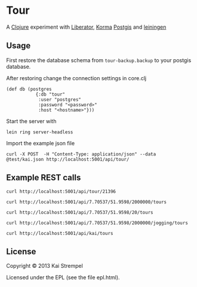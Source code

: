 # Tour

A [Clojure](http://clojure.org/) experiment with [Liberator](http://clojure-liberator.github.io/liberator/), [Korma](http://sqlkorma.com/) [Postgis](http://postgis.net/) and [leiningen](http://leiningen.org/)

## Usage

First restore the database schema from ```tour-backup.backup``` to your postgis database. 

After restoring change the connection settings in core.clj

```
(def db (postgres 
           {:db "tour"
            :user "postgres" 
            :password "<password>"
            :host "<hostname>"}))
```

Start the server with

```
lein ring server-headless
```

Import the example json file

```
curl -X POST  -H "Content-Type: application/json" --data @test/kai.json http://localhost:5001/api/tour/
```

## Example REST calls

```
curl http://localhost:5001/api/tour/21396

curl http://localhost:5001/api/7.70537/51.9598/2000000/tours

curl http://localhost:5001/api/7.70537/51.9598/20/tours

curl http://localhost:5001/api/7.70537/51.9598/2000000/jogging/tours

curl http://localhost:5001/api/kai/tours
```

## License

Copyright © 2013 Kai Strempel

Licensed under the EPL (see the file epl.html).
